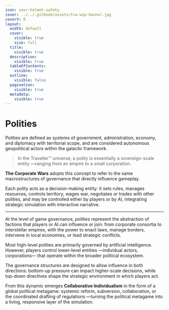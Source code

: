 ```yaml
---
icon: user-helmet-safety
cover: ../../.gitbook/assets/tcw-wip-banner.jpg
coverY: 0
layout:
  width: default
  cover:
    visible: true
    size: full
  title:
    visible: true
  description:
    visible: true
  tableOfContents:
    visible: true
  outline:
    visible: false
  pagination:
    visible: true
  metadata:
    visible: true
---
```


# Polities

Polities are defined as systems of government, administration, economy, and diplomacy with territorial scope, and are considered autonomous geopolitical actors within the galactic framework.

> In the Traveller™ universe, a polity is essentially a sovereign-scale entity —ranging from an empire to a small corporation.

**The Corporate Wars** adopts this concept to refer to the same macrostructures of governance that directly influence gameplay.

Each polity acts as a decision-making entity: it sets rules, manages resources, controls territory, wages war, negotiates or trades with other polities, and may be controlled either by players or by AI, integrating strategic simulation with interactive narrative.

***

At the level of game governance, polities represent the abstraction of factions that players or AI can influence or join: from corporate consortia to interstellar empires, with the power to enact laws, manage borders, intervene in local economies, or lead strategic conflicts.

Most high-level polities are primarily governed by artificial intelligence. However, players control lower-level entities —individual actors, corporations— that operate within the broader political ecosystem.

The governance structures are designed to allow influence in both directions: bottom-up pressure can impact higher-scale decisions, while top-down directives shape the strategic environment in which players act.

From this dynamic emerges **Collaborative Individualism** in the form of a global political metagame: systemic reform, subversion, collaboration, or the coordinated drafting of regulations —turning the political metagame into a living, responsive layer of the simulation.
